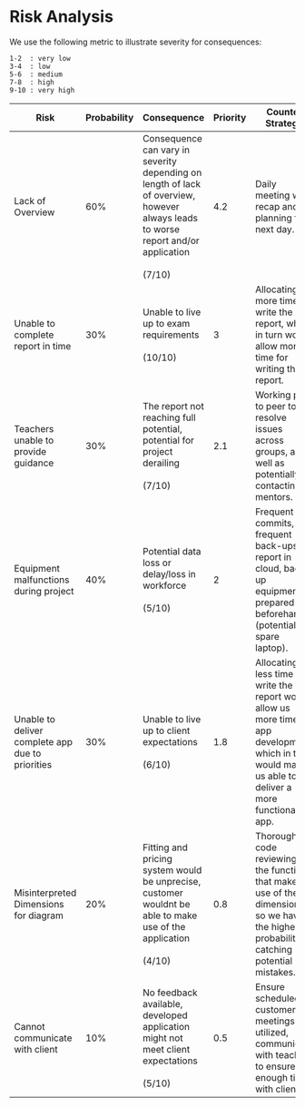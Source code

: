 # Risk Analysis

We use the following metric to illustrate severity for consequences:

    1-2  : very low  
    3-4  : low  
    5-6  : medium  
    7-8  : high  
    9-10 : very high  


|  Risk | Probability | Consequence | Priority | Counter Strategy | Revised Probability | Revised Consequence | Revised Priority |
| ----- | ----------- | ----------- | ---------| --------------------------------------------------------- |--------- | -------- | --- |
| Lack of Overview | 60% | Consequence can vary in severity depending on length of lack of overview, however always leads to worse report and/or application <br><br> (7/10)| 4.2 | Daily meeting with recap and planning for next day. | 20% | Better overview which results in less severe consequences and better chance of catching mistakes early on, reverting before faulty implementation. <br><br> (4/10) | 0.8 |
| Unable to complete report in time | 30% | Unable to live up to exam requirements <br><br> (10/10) | 3 | Allocating more time to write the report, which in turn would allow more time for writing the report. | 10% | Able to deliver report <br><br> (3/10) | 0.3 |
| Teachers unable to provide guidance | 30% | The report not reaching full potential, potential for project derailing <br><br> (7/10) | 2.1 | Working peer to peer to resolve issues across groups, as well as potentially contacting mentors. | 10% | Even if the project ends up derailing, the problem will be reflected in every group <br><br>(6/10) | 0.6 |
| Equipment malfunctions during project | 40% | Potential data loss or delay/loss in workforce <br><br> (5/10) | 2 | Frequent commits, frequent back-ups, report in cloud, back-up equipment is prepared beforehand (potential spare laptop). | 20% | Data loss and delays minimized <br><br> (2/10) | 0.4 |
| Unable to deliver complete app due to priorities | 30% | Unable to live up to client expectations <br><br> (6/10) | 1.8 | Allocating less time to write the report would allow us more time for app development, which in turn would make us able to deliver a more functional app. | 20% | Less complete report <br><br> (9/10) | 1.8 |
| Misinterpreted Dimensions for diagram | 20% | Fitting and pricing system would be unprecise, customer wouldnt be able to make use of the application <br><br> (4/10)| 0.8 | Thorough code reviewing of the functions that make use of the dimensions, so we have the highest probability of catching potential mistakes. | 10% | Reduces chances of severe mistakes in the most essential part of the app <br><br> (1/10)| 0.1 |
| Cannot communicate with client | 10% | No feedback available, developed application might not meet client expectations <br><br> (5/10) | 0.5 | Ensure scheduled customer meetings are utilized, communicate with teachers to ensure enough time with client. | 10% | Lessen amount of wasted worktime on unwanted/unneeded features in application <br><br> (1/10)| 0.1 |




